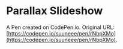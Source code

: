 # Parallax Slideshow

A Pen created on CodePen.io. Original URL: [https://codepen.io/suuneee/pen/rNbpXMo](https://codepen.io/suuneee/pen/rNbpXMo).

